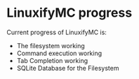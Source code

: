 # LinuxifyMC progress
Current progress of LinuxifyMC is:
- The filesystem working
- Command execution working
- Tab Completion working
- SQLite Database for the Filesystem
